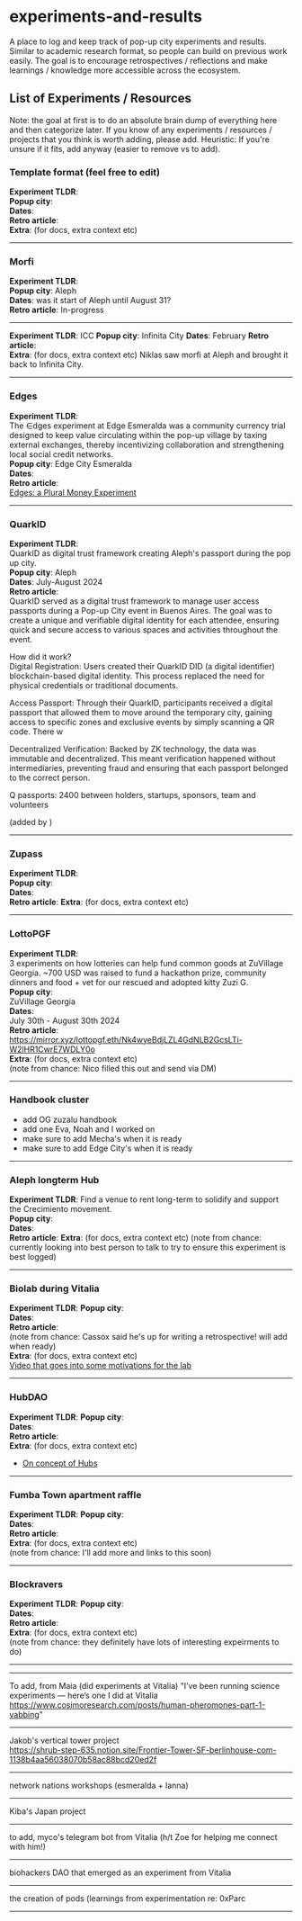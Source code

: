# experiments-and-results
A place to log and keep track of pop-up city experiments and results. Similar to academic research format, so people can build on previous work easily. The goal is to encourage retrospectives / reflections and make learnings / knowledge more accessible across the ecosystem. 

## List of Experiments / Resources
Note: the goal at first is to do an absolute brain dump of everything here and then categorize later. If you know of any experiments / resources / projects that you think is worth adding, please add. Heuristic: If you're unsure if it fits, add anyway (easier to remove vs to add). 

### Template format (feel free to edit) 
**Experiment TLDR**:  
**Popup city**:  
**Dates**:  
**Retro article**:   
**Extra**: (for docs, extra context etc) 

---

### Morfi
**Experiment TLDR**:  
**Popup city**: Aleph  
**Dates**: was it start of Aleph until August 31?  
**Retro article**: In-progress 

---

**Experiment TLDR**: ICC
**Popup city**:  Infinita City
**Dates**:  February
**Retro article**:   
**Extra**: (for docs, extra context etc) Niklas saw morfi at Aleph and brought it back to Infinita City. 

---

### Edges
**Experiment TLDR**:  
The ∈dges experiment at Edge Esmeralda was a community currency trial designed to keep value circulating within the pop-up village by taxing external exchanges, thereby incentivizing collaboration and strengthening local social credit networks.  
**Popup city**: Edge City Esmeralda  
**Dates**:   
**Retro article**:   
[Edges: a Plural Money Experiment](https://www.radicalxchange.org/media/blog/edges-a-plural-money-experiment/) 

---

### QuarkID
**Experiment TLDR**:  
QuarkID as digital trust framework creating Aleph's passport during the pop up city.  
**Popup city**: Aleph  
**Dates**:  July-August 2024  
**Retro article**:  
QuarkID served as a digital trust framework to manage user access passports during a Pop-up City event in Buenos Aires. The goal was to create a unique and verifiable digital identity for each attendee, ensuring quick and secure access to various spaces and activities throughout the event.  

How did it work?  
Digital Registration: Users created their QuarkID DID (a digital identifier) blockchain-based digital identity. This process replaced the need for physical credentials or traditional documents.   

Access Passport: Through their QuarkID, participants received a digital passport that allowed them to move around the temporary city, gaining access to specific zones and exclusive events by simply scanning a QR code. There w  

Decentralized Verification: Backed by ZK technology, the data was immutable and decentralized. This meant verification happened without intermediaries, preventing fraud and ensuring that each passport belonged to the correct person.  

Q passports: 2400 between holders, startups, sponsors, team and volunteers  

(added by )   

---

### Zupass
**Experiment TLDR**:  
**Popup city**:  
**Dates**:  
**Retro article**: 
**Extra**: (for docs, extra context etc) 

---

### LottoPGF
**Experiment TLDR**:  
3 experiments on how lotteries can help fund common goods at ZuVillage Georgia. ~700 USD was raised to fund a hackathon prize, community dinners and food + vet for our rescued and adopted kitty Zuzi G.  
**Popup city**:  
ZuVillage Georgia  
**Dates**:   
July 30th - August 30th 2024  
**Retro article**:  
https://mirror.xyz/lottopgf.eth/Nk4wyeBdjLZL4GdNLB2GcsLTi-W2lHR1CwrE7WDLY0o  
**Extra**: (for docs, extra context etc)  
(note from chance: Nico filled this out and send via DM)

---

### Handbook cluster
- add OG zuzalu handbook  
- add one Eva, Noah and I worked on  
- make sure to add Mecha's when it is ready  
- make sure to add Edge City's when it is ready  


---

### Aleph longterm Hub
**Experiment TLDR**: Find a venue to rent long-term to solidify and support the Crecimiento movement.  
**Popup city**:  
**Dates**:  
**Retro article**: 
**Extra**: (for docs, extra context etc) 
(note from chance: currently looking into best person to talk to try to ensure this experiment is best logged)   

---

### Biolab during Vitalia
**Experiment TLDR**: 
**Popup city**:  
**Dates**:  
**Retro article**:  
(note from chance: Cassox said he's up for writing a retrospective! will add when ready)  
**Extra**: (for docs, extra context etc)  
[Video that goes into some motivations for the lab](https://symbiontlabs.io/blogs/news/motivations-for-symbiont-labs)   
 

---

### HubDAO
**Experiment TLDR**: 
**Popup city**:  
**Dates**:  
**Retro article**:  
**Extra**: (for docs, extra context etc) 
- [On concept of Hubs](https://hub.eudaform.org/)  

---

### Fumba Town apartment raffle
**Experiment TLDR**: 
**Popup city**:  
**Dates**:  
**Retro article**:  
**Extra**: (for docs, extra context etc)   
(note from chance: I'll add more and links to this soon)

---

### Blockravers 
**Experiment TLDR**: 
**Popup city**:  
**Dates**:  
**Retro article**:   
**Extra**: (for docs, extra context etc)   
(note from chance: they definitely have lots of interesting expeirments to do)  

---


---
To add, from Maia (did experiments at Vitalia) 
"I’ve been running science experiments — here’s one I did at Vitalia https://www.cosimoresearch.com/posts/human-pheromones-part-1-vabbing"

---

Jakob's vertical tower project  
https://shrub-step-635.notion.site/Frontier-Tower-SF-berlinhouse-com-1138b4aa56038070b58ac88bcd20ed2f

---

network nations workshops (esmeralda + lanna)  

---

Kiba's Japan project  

---

to add, myco's telegram bot from Vitalia (h/t Zoe for helping me connect with him!)

---

biohackers DAO that emerged as an experiment from Vitalia 

---

the creation of pods (learnings from experimentation re: 0xParc   

---
